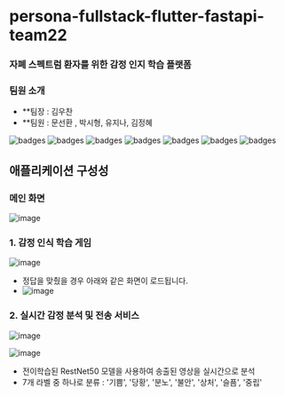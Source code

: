 # persona-fullstack-flutter-fastapi-team22
### 자폐 스펙트럼 환자를 위한 감정 인지 학습 플랫폼

### 팀원 소개
* **팀장 : 김우찬
* **팀원 : 문선환 , 박시형, 유지나, 김정혜


![badges](https://img.shields.io/badge/OS-ubuntu-red)
![badges](https://img.shields.io/badge/IDE-VSCode-informational)
![badges](https://img.shields.io/badge/FastAPI-2.1.2-red)
![badges](https://img.shields.io/badge/Flutter-3.8-blue)
![badges](https://img.shields.io/badge/Pytorch-2.1.2-blue)
![badges](https://img.shields.io/badge/OpenCv-2.1.2-blue)
![badges](https://img.shields.io/badge/license-MIT-green)

## 애플리케이션 구성성
### 메인 화면
![image](https://github.com/junghye01/persona-fullstack-flutter-fastapi-team22/assets/109332374/0f4c060d-7a4e-438a-bb88-7f8cd0dcdfe1)

### 1. 감정 인식 학습 게임
![image](https://github.com/junghye01/persona-fullstack-flutter-fastapi-team22/assets/109332374/49349bce-170d-47c8-9937-0eec96fc7693)

- 정답을 맞췄을 경우 아래와 같은 화면이 로드됩니다.
- ![image](https://github.com/junghye01/persona-fullstack-flutter-fastapi-team22/assets/109332374/403fe72c-a30a-4e69-8858-bb681e972c07)



### 2. 실시간 감정 분석 및 전송 서비스
![image](https://github.com/junghye01/persona-fullstack-flutter-fastapi-team22/assets/109332374/65980484-4541-4524-bb10-199376929940)

![image](https://github.com/junghye01/persona-fullstack-flutter-fastapi-team22/assets/109332374/874303cd-8a75-4a76-9ebd-0948a7a40ade)

- 전이학습된 RestNet50 모델을 사용하여 송출된 영상을 실시간으로 분석
- 7개 라벨 중 하나로 분류 : '기쁨', '당황', '분노', '불안', '상처', '슬픔', '중립'

